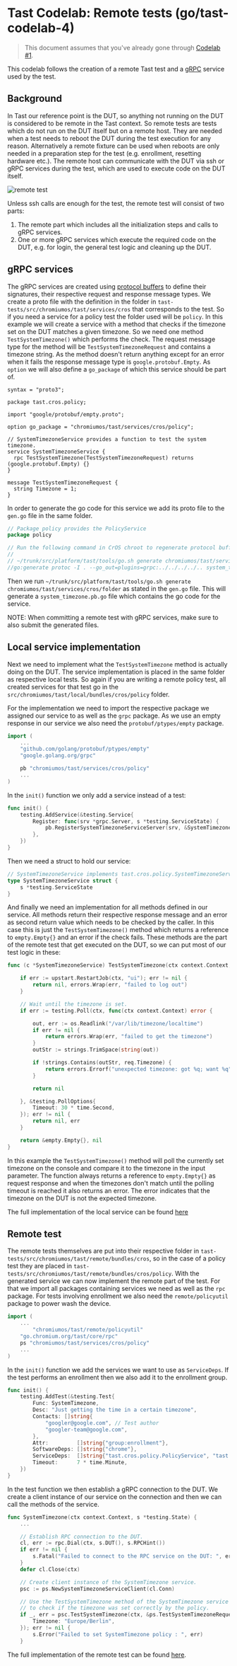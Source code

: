 # Tast Codelab: Remote tests (go/tast-codelab-4)

> This document assumes that you've already gone through [Codelab #1].

This codelab follows the creation of a remote Tast test and a [gRPC](https://grpc.io) service
used by the test.

[Codelab #1]: codelab_1.md


## Background

In Tast our reference point is the DUT, so anything not running on the DUT is
considered to be remote in the Tast context. So remote tests are tests which do
not run on the DUT itself but on a remote host. They are needed when a test
needs to reboot the DUT during the test execution for any reason. Alternatively
a remote fixture can be used when reboots are only needed in a preparation step
for the test (e.g. enrollment, resetting hardware etc.). The remote host can
communicate with the DUT via ssh or gRPC services during the test, which are
used to execute code on the DUT itself.

![remote test](remote_test.png)

Unless ssh calls are enough for the test, the remote test will consist of two
parts:

  1. The remote part which includes all the initialization steps and calls to
    gRPC services.
  2. One or more gRPC services which execute the required code on
    the DUT, e.g. for login, the general test logic and cleaning up the DUT.


## gRPC services

The gRPC services are created using [protocol buffers](https://developers.google.com/protocol-buffers)
to define their signatures, their respective request and response message types.
We create a proto file with the definition in the folder in
`tast-tests/src/chromiumos/tast/services/cros` that corresponds to the test.
So if you need a service for a policy test the folder used will be `policy`.
In this example we will create a service with a method that checks if the
timezone set on the DUT matches a given timezone. So we need one method
`TestSystemTimezone()` which performs the check. The request message type for
the method will be `TestSystemTimezoneRequest` and contains a timezone string.
As the method doesn't return anything except for an error when it fails the
response message type is `google.protobuf.Empty`.
As `option` we will also define a `go_package` of which this service should be
part of.

```
syntax = "proto3";

package tast.cros.policy;

import "google/protobuf/empty.proto";

option go_package = "chromiumos/tast/services/cros/policy";

// SystemTimezoneService provides a function to test the system timezone.
service SystemTimezoneService {
  rpc TestSystemTimezone(TestSystemTimezoneRequest) returns (google.protobuf.Empty) {}
}

message TestSystemTimezoneRequest {
  string Timezone = 1;
}
```

In order to generate the go code for this service we add its proto file to the
`gen.go` file in the same folder.

```go
// Package policy provides the PolicyService
package policy

// Run the following command in CrOS chroot to regenerate protocol buffer bindings:
//
// ~/trunk/src/platform/tast/tools/go.sh generate chromiumos/tast/services/cros/policy
//go:generate protoc -I . --go_out=plugins=grpc:../../../../.. system_timezone.proto
```

Then we run
`~/trunk/src/platform/tast/tools/go.sh generate chromiumos/tast/services/cros/folder`
as stated in the `gen.go` file. This will generate a `system_timezone.pb.go` file
which contains the go code for the service.

NOTE: When committing a remote test with gRPC services, make sure to also submit the
generated files.

## Local service implementation

Next we need to implement what the `TestSystemTimezone` method is actually
doing on the DUT. The service implementation is placed in the same folder as
respective local tests. So again if you are writing a remote policy test, all
created services for that test go in the
`src/chromiumos/tast/local/bundles/cros/policy` folder.

For the implementation we need to import the respective package we assigned
our service to as well as the `grpc` package. As we use an empty response
in our service we also need the `protobuf/ptypes/empty` package.

```go
import (
	...
	"github.com/golang/protobuf/ptypes/empty"
	"google.golang.org/grpc"

	pb "chromiumos/tast/services/cros/policy"
	...
)
```

In the `init()` function we only add a service instead of a test:

```go
func init() {
	testing.AddService(&testing.Service{
		Register: func(srv *grpc.Server, s *testing.ServiceState) {
			pb.RegisterSystemTimezoneServiceServer(srv, &SystemTimezoneService{s: s})
		},
	})
}
```

Then we need a struct to hold our service:

```go
// SystemTimezoneService implements tast.cros.policy.SystemTimezoneService.
type SystemTimezoneService struct {
	s *testing.ServiceState
}
```

And finally we need an implementation for all methods defined in our service.
All methods return their respective response message and an error as second
return value which needs to be checked by the caller.
In this case this is just the `TestSystemTimezone()` method which returns
a reference to `empty.Empty{}` and an error if the check fails.
These methods are the part of the remote test that get executed on the DUT,
so we can put most of our test logic in these:

```go
func (c *SystemTimezoneService) TestSystemTimezone(ctx context.Context, req *pb.TestSystemTimezoneRequest) (*empty.Empty, error) {

	if err := upstart.RestartJob(ctx, "ui"); err != nil {
		return nil, errors.Wrap(err, "failed to log out")
	}

	// Wait until the timezone is set.
	if err := testing.Poll(ctx, func(ctx context.Context) error {

		out, err := os.Readlink("/var/lib/timezone/localtime")
		if err != nil {
			return errors.Wrap(err, "failed to get the timezone")
		}
		outStr := strings.TrimSpace(string(out))

		if !strings.Contains(outStr, req.Timezone) {
			return errors.Errorf("unexpected timezone: got %q; want %q", outStr, req.Timezone)
		}

		return nil

	}, &testing.PollOptions{
		Timeout: 30 * time.Second,
	}); err != nil {
		return nil, err
	}

	return &empty.Empty{}, nil
}
```

In this example the `TestSystemTimezone()` method will poll the currently set
timezone on the console and compare it to the timezone in the input parameter.
The function always returns a reference to `empty.Empty{}` as request response
and when the timezones don't match until the polling timeout is reached it
also returns an error. The error indicates that the timezone on the DUT is not
the expected timezone.

The full implementation of the local service can be found
[here](https://osscs.corp.google.com/chromiumos/chromiumos/codesearch/+/03b1d8d64180a8e6f5c073c683cd3ba070adf1f8:src/platform/tast-tests/src/chromiumos/tast/local/bundles/cros/policy/system_timezone_service.go)

## Remote test

The remote tests themselves are put into their respective folder in
`tast-tests/src/chromiumos/tast/remote/bundles/cros`, so in the case of a policy test they are placed in
`tast-tests/src/chromiumos/tast/remote/bundles/cros/policy`.
With the generated service we can now implement the remote part of the test.
For that we import all packages containing services we need as well as the
`rpc` package. For tests involving enrollment we also need the
`remote/policyutil` package to power wash the device.

```go
import (
	...
        "chromiumos/tast/remote/policyutil"
	"go.chromium.org/tast/core/rpc"
	ps "chromiumos/tast/services/cros/policy"
	...
)
```

In the `init()` function we add the services we want to use as `ServiceDeps`.
If the test performs an enrollment then we also add it to the enrollment group.

```go
func init() {
	testing.AddTest(&testing.Test{
		Func: SystemTimezone,
		Desc: "Just getting the time in a certain timezone",
		Contacts: []string{
			"googler@google.com", // Test author
			"googler-team@google.com",
		},
		Attr:         []string{"group:enrollment"},
		SoftwareDeps: []string{"chrome"},
		ServiceDeps:  []string{"tast.cros.policy.PolicyService", "tast.cros.policy.SystemTimezoneService"},
		Timeout:      7 * time.Minute,
	})
}
```

In the test function we then establish a gRPC connection to the DUT. We
create a client instance of our service on the connection and then we can call
the methods of the service.

```go
func SystemTimezone(ctx context.Context, s *testing.State) {
	...

	// Establish RPC connection to the DUT.
	cl, err := rpc.Dial(ctx, s.DUT(), s.RPCHint())
	if err != nil {
		s.Fatal("Failed to connect to the RPC service on the DUT: ", err)
	}
	defer cl.Close(ctx)

	// Create client instance of the SystemTimezone service.
	psc := ps.NewSystemTimezoneServiceClient(cl.Conn)

	// Use the TestSystemTimezone method of the SystemTimezone service
	// to check if the timezone was set correctly by the policy.
	if _, err = psc.TestSystemTimezone(ctx, &ps.TestSystemTimezoneRequest{
		Timezone: "Europe/Berlin",
	}); err != nil {
		s.Error("Failed to set SystemTimezone policy : ", err)
	}
```

The full implementation of the remote test can be found
[here](https://osscs.corp.google.com/chromiumos/chromiumos/codesearch/+/03b1d8d64180a8e6f5c073c683cd3ba070adf1f8:src/platform/tast-tests/src/chromiumos/tast/remote/bundles/cros/policy/system_timezone.go).
